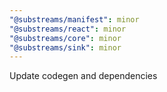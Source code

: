 ```yaml
---
"@substreams/manifest": minor
"@substreams/react": minor
"@substreams/core": minor
"@substreams/sink": minor
---
```


Update codegen and dependencies
